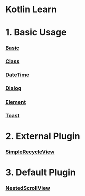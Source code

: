 # Kotlin Learn

# 1. Basic Usage

### [Basic]
### [Class]
### [DateTime]
### [Dialog]
### [Element]
### [Toast]

# 2. External Plugin

### [SimpleRecycleView]

# 3. Default Plugin

### [NestedScrollView]

[Basic]: https://github.com/kdps/Kotlin_Learn/blob/master/Basic.md
[Class]: https://github.com/kdps/Kotlin_Learn/blob/master/Class.md
[DateTime]: https://github.com/kdps/Kotlin_Learn/blob/master/DateTime.md
[Dialog]: https://github.com/kdps/Kotlin_Learn/blob/master/Dialog.md
[Element]: https://github.com/kdps/Kotlin_Learn/blob/master/Element.md
[NestedScrollView]: https://github.com/kdps/Kotlin_Learn/blob/master/NestedScrollView.md
[SimpleRecycleView]: https://github.com/kdps/Kotlin_Learn/blob/master/SimpleRecycleView.md
[Toast]: https://github.com/kdps/Kotlin_Learn/blob/master/Toast.md
